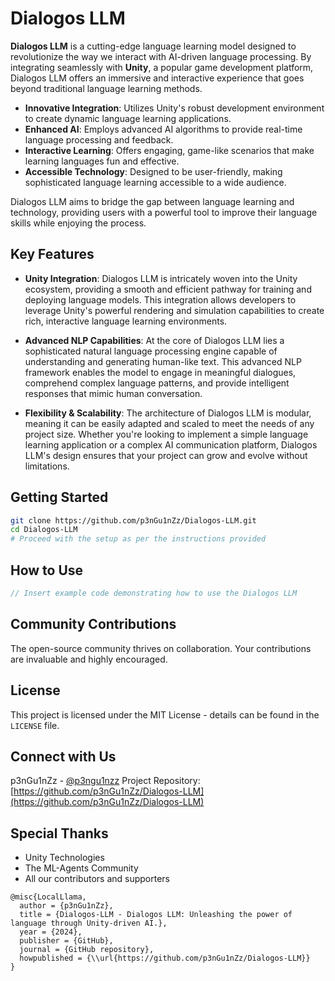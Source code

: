 # Dialogos LLM

**Dialogos LLM** is a cutting-edge language learning model designed to revolutionize the way we interact with AI-driven language processing. By integrating seamlessly with **Unity**, a popular game development platform, Dialogos LLM offers an immersive and interactive experience that goes beyond traditional language learning methods.

- **Innovative Integration**: Utilizes Unity's robust development environment to create dynamic language learning applications.
- **Enhanced AI**: Employs advanced AI algorithms to provide real-time language processing and feedback.
- **Interactive Learning**: Offers engaging, game-like scenarios that make learning languages fun and effective.
- **Accessible Technology**: Designed to be user-friendly, making sophisticated language learning accessible to a wide audience.

Dialogos LLM aims to bridge the gap between language learning and technology, providing users with a powerful tool to improve their language skills while enjoying the process.

## Key Features

- **Unity Integration**: Dialogos LLM is intricately woven into the Unity ecosystem, providing a smooth and efficient pathway for training and deploying language models. This integration allows developers to leverage Unity's powerful rendering and simulation capabilities to create rich, interactive language learning environments.

- **Advanced NLP Capabilities**: At the core of Dialogos LLM lies a sophisticated natural language processing engine capable of understanding and generating human-like text. This advanced NLP framework enables the model to engage in meaningful dialogues, comprehend complex language patterns, and provide intelligent responses that mimic human conversation.

- **Flexibility & Scalability**: The architecture of Dialogos LLM is modular, meaning it can be easily adapted and scaled to meet the needs of any project size. Whether you're looking to implement a simple language learning application or a complex AI communication platform, Dialogos LLM's design ensures that your project can grow and evolve without limitations.


## Getting Started

```bash
git clone https://github.com/p3nGu1nZz/Dialogos-LLM.git
cd Dialogos-LLM
# Proceed with the setup as per the instructions provided
```

## How to Use

```csharp
// Insert example code demonstrating how to use the Dialogos LLM
```

## Community Contributions

The open-source community thrives on collaboration. Your contributions are invaluable and highly encouraged.

## License

This project is licensed under the MIT License - details can be found in the `LICENSE` file.

## Connect with Us

p3nGu1nZz - [@p3ngu1nzz](https://twitter.com/p3ngu1nzz)
Project Repository: [https://github.com/p3nGu1nZz/Dialogos-LLM](https://github.com/p3nGu1nZz/Dialogos-LLM)

## Special Thanks

- Unity Technologies
- The ML-Agents Community
- All our contributors and supporters

```
@misc{LocalLlama,
  author = {p3nGu1nZz},
  title = {Dialogos-LLM - Dialogos LLM: Unleashing the power of language through Unity-driven AI.},
  year = {2024},
  publisher = {GitHub},
  journal = {GitHub repository},
  howpublished = {\\url{https://github.com/p3nGu1nZz/Dialogos-LLM}}
}
```
